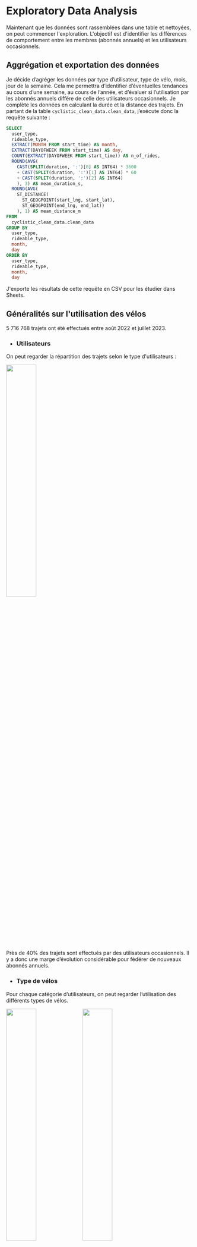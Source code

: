 # Exploratory Data Analysis

Maintenant que les données sont rassemblées dans une table et nettoyées, on peut commencer l'exploration. L'objectif est d'identifier les différences de comportement entre les membres (abonnés annuels) et les utilisateurs occasionnels.

## Aggrégation et exportation des données
Je décide d’agréger les données par type d’utilisateur, type de vélo, mois, jour de la semaine. Cela me permettra d’identifier d’éventuelles tendances au cours d’une semaine, au cours de l’année, et d’évaluer si l’utilisation par les abonnés annuels diffère de celle des utilisateurs occasionnels. Je complète les données en calculant la durée et la distance des trajets.
En partant de la table `cyclistic_clean_data.clean_data`, j’exécute donc la requête suivante :
```sql
SELECT
  user_type,
  rideable_type,
  EXTRACT(MONTH FROM start_time) AS month,
  EXTRACT(DAYOFWEEK FROM start_time) AS day,
  COUNT(EXTRACT(DAYOFWEEK FROM start_time)) AS n_of_rides,
  ROUND(AVG(
    CAST(SPLIT(duration, ':')[0] AS INT64) * 3600
    + CAST(SPLIT(duration, ':')[1] AS INT64) * 60
    + CAST(SPLIT(duration, ':')[2] AS INT64)
    ), 3) AS mean_duration_s,
  ROUND(AVG(
    ST_DISTANCE(
      ST_GEOGPOINT(start_lng, start_lat),
      ST_GEOGPOINT(end_lng, end_lat))
    ), 1) AS mean_distance_m
FROM
  cyclistic_clean_data.clean_data
GROUP BY
  user_type,
  rideable_type,
  month,
  day
ORDER BY
  user_type,
  rideable_type,
  month,
  day
```
J'exporte les résultats de cette requête en CSV pour les étudier dans Sheets.




## Généralités sur l'utilisation des vélos
5 716 768 trajets ont été effectués entre août 2022 et juillet 2023.

### <ul><li>Utilisateurs</ul></li>
On peut regarder la répartition des trajets selon le type d'utilisateurs :

<img src="img/EDA/users.png" width=40%>

Près de 40% des trajets sont effectués par des utilisateurs occasionnels. Il y a donc une marge d’évolution considérable pour fédérer de nouveaux abonnés annuels.

### <ul><li>Type de vélos</ul></li>

Pour chaque catégorie d’utilisateurs, on peut regarder l’utilisation des différents types de vélos.

<img src="img/EDA/bike_distribution__members.png" width=40%> <img src="img/EDA/bike_distribution__casual.png" width=40%>

Ce sont majoritairement les vélos électriques qui sont utilisés chez les utilisateurs occasionnels. Ces utilisateurs sont également les seuls à utiliser des vélos cargo (“docked bike”). *NB : Peut-être que ces vélos ne sont pas ouverts à la location dans le cadre de l’abonnement annuel, ce qui expliquerait l’absence totale de vélos cargo utilisés par les abonnés.*

Pour les abonnés annuels, l’utilisation est plus équilibrée entre vélos électriques et classiques, mais avec néanmoins une légère avance pour les vélos électriques.



## Tendances selon les jours de la semaine
### <ul><li>Nombre de trajets</ul></li>

Je rajoute dans la table deux colonnes pour afficher les noms de jours de la semaine et des mois de l’année, grâce à `VLOOKUP` :
- je crée une nouvelle feuille `days month for VLOOKUP`
- pour extraire les noms des mois : `= VLOOKUP(C2, 'days month for VLOOKUP'!C:D, 2)`
- pour extraire les noms des jours : `= VLOOKUP(D2, 'days month for VLOOKUP'!A:B, 2)`

Je crée ensuite un tableau croisé dynamique avec `user_type` et `rideable_type` en Lignes, `day_id` et `day` en Colonnes, et `n_of_rides` en Valeurs.

*NB :* `day_id` *et* `day` *sont nécessaires si on veut pouvoir afficher les jours de la semaine dans l’ordre (*`day_id` *étant ajouté en premier, c’est lui qui prime pour l’ordre, et* `day` *permet d’afficher le nom du jour correspondant).*

<img src="img/EDA/Number of rides depending on user type.png" width=70%>

<img src="img/EDA/Number of rides for members.png" width=70%>
<img src="img/EDA/Number of rides for casual users.png" width=70%>


### <ul><li>Durée moyenne des trajets</ul></li>
Pour que la présentation des durées soit lisible (ce qui est difficile lorsqu’elle est exprimée en secondes), je crée dans Sheets un nouvelle colonne `mean_duration` calculée à partir de la durée moyenne en secondes selon le calcul `mean_duration = mean_duration_s / (3600*24)` puis je formate la colonne en tant que Durée (car pour Sheets, une durée unitaire = 1 jour).

Je crée ensuite un tableau croisé dynamique avec `user_type` et `rideable_type` en Lignes, `day_id` et `day` en Colonnes, et `mean_duration` en Valeurs.

*NB : Comme précédemment,* `day_id` *et* `day` *sont nécessaires si on veut pouvoir afficher les jours de la semaine dans l’ordre (*`day_id` *étant ajouté en premier, c’est lui qui prime pour l’ordre, et* `day` *permet d’afficher le nom du jour correspondant).*

<img src="img/EDA/Daily average of ride duration depending on user type.png" width=70%>

<img src="img/EDA/Daily average of ride duration for members.png" width=70%>
<img src="img/EDA/Daily average of ride duration for casual users.png" width=70%>


### <ul><li>Résultat des observations nombre et durée des trajets selon les jours de la semaine</ul></li>
On voit de très grandes différences d’utilisation selon le type d’utilisateurs :

- Les abonnés annuels effectuent davantage de trajets que les utilisateurs occasionnels, l’écart se situant principalement sur les jours de semaine (L-V).
- Les jours de plus grande utilisation des vélos sont différents selon le type d’utilisateurs : en semaine (L-V) pour les abonnés annuels, en fin de semaine pour les utilisateurs occasionnels (V-D). On peut donc supposer que les abonnés annuels utilisent davantage les vélos pour les trajets domicile-travail, alors que les occasionnels ont une utilisation plus tournée vers les loisirs.
- Les utilisateurs occasionnels utilisent davantage les vélos électriques que les vélos classiques, quel que soit le jour de la semaine. Mais les vélos cargo sont davantage utilisés durant la fin de semaine (V-D).
- Les abonnés annuels effectuent des trajets beaucoup plus courts (11:43) que les utilisateurs occasionnels (27:00). Cette différence provient du fait que :
   - La location des vélos cargo (exclusivement par les utilisateurs occasionnels) est beaucoup plus longue (45:47) que celle des autres types de vélos.
   - Les vélos classiques sont utilisés plus longuement par les utilisateurs occasionnels (22:10) que par les abonnés annuels (12:36).
   - Pour les vélos électriques, la tendance est la même mais dans une moindre mesure (13:03 pour les occasionnels et 10:50 pour les abonnés).
- Les trajets durent un peu plus longtemps durant les week-ends (22:33 en moyenne) que pendant les jours de semaine (20:13 en moyenne), en accord avec un usage “loisirs” où les usagers sont moins pressés ou bien parcourent de plus longues distances.


### <ul><li>Distance moyenne parcourue par trajet</ul></li>

NB : La distance "parcourue" représente ici la distance séparant les stations de départ et d’arrivée de chaque location. Elle s’exprime en mètres et a été calculée en SQL par la formule : 
```sql
  ROUND(AVG(
    ST_DISTANCE(
      ST_GEOGPOINT(start_lng, start_lat),
      ST_GEOGPOINT(end_lng, end_lat))
    ), 1) AS mean_distance_m
```
Je crée un Tableau croisé dynamique pour synthétiser les données, avec `user_type`, `month_id` et `month` en Lignes, `day_id` et `day` en Colonnes, et `mean_distance_m` en Valeurs.

*NB : Comme pour `day` et `day_id`, il faut utiliser `month_id` pour ordonner correctement `month`.*

<img src="img/EDA/Average distance by ride depending on user type.png" width=70%>

La distance moyenne des trajets est très proche entre les utilisateurs occasionnels (1982.0 m) et les abonnés annuels (2006.6 m). De même, aucune différence nette n’est visible entre les deux types d’utilisateurs selon les jours de la semaine (à 60 m près ce qui apparaît négligeable).

On peut faire les mêmes observations selon les mois de l'année :

<img src="img/EDA/Average distance by ride for members.png" width=70%>
<img src="img/EDA/Average distance by ride for casual users.png" width=70%>

En revanche, on constate qu’il existe une **saisonnalité** des distances parcourues : elles sont plus importantes au printemps et en été (> 2000 m) qu’en automne et en hiver (< 2000 m).


> NB : Pour pouvoir tracer les données annuelles par ordre chronologique, i.e. Aug 22 - Jul 23 (et non January-December qui ne correspond pas à l’enchaînement réel des données), je crée finalement une colonne `mmm yy` grâce à la formule :
> `=DATE(IF(C2<8,"2023","2022"),C2,1)`
> où `DATE` prend 3 arguments : année, mois, jour
>   `IF` conditionne l’année sur la base de la valeur de `month_id`
>
> *Pour rappel `IF(condition, value if True, value if False)`.*
>
>Enfin, je formate la colonne pour afficher le nom du mois sur trois lettres suivi de l’année sur deux chiffres.

Je modifie ensuite les paramètres du tableau croisé dynamique avec `user_type` et `mmm yy` en Lignes, `day_id` et `day` en Colonnes, et `mean_distance_m` en Valeurs.



## Tendances selon les mois de l'année
### <ul><li>En fonction du type d'utilisateur</ul></li>

<img src="img/EDA/Number of rides per month depending on user type.png" width=70%>
<img src="img/EDA/Average ride duration depending on user type.png" width=70%>
<img src="img/EDA/Average distance by ride per month depending on user type.png" width=70%>

On confirme bien que la saison modifie profondément l’utilisation des vélos :
- Le nombre de trajets mensuels chute considérablement pendant l’hiver (particulièrement rude à Chicago), d’un facteur 3.2 pour les membres et d’un facteur 9.0 pour les utilisateurs occasionnels.
- La durée des trajets est également raccourcie sur les mois froids, les utilisateurs occasionnels réduisant davantage la durée de leurs trajets que les abonnés annuels.
- La distance moyenne séparant les stations de départ et d’arrivée est également diminuée en hiver, mais sans distinction entre membres et utilisateurs occasionnels.

Est-ce que cet impact est différent selon le type de vélo emprunté ?


### <ul><li>En fonction du type de vélo</ul></li>
#### *Number of rides*
<img src="img/EDA/Number of rides per month for members.png" width=70%>
<img src="img/EDA/Number of rides per month for casual users.png" width=70%>

#### *Ride duration*
<img src="img/EDA/Average ride duration for members.png" width=70%>
<img src="img/EDA/Average ride duration for casual users.png" width=70%>

On ne constate pas de différence significative selon le type de vélo emprunté par rapport à la tendance générale


### <ul><li>Conclusion de cette étude selon les mois de l'année</ul></li>
Il est observé une saisonnalité de l’utilisation des vélos, qui est davantage creusée pendant les mois d’hiver pour les utilisateurs occasionnels. On peut donc supposer que :
- Le fait de détenir un abonnement annuel majore l’utilisation des vélos l’hiver (les membres sont peut-être sensibles à la rentabilisation de leur abonnement annuel, ou soucieux d’utiliser un moyen de déplacement écologique).
- L’utilisation du vélo pour les trajets domicile-travail (que l’on suspecte prédominante chez les abonnés annuels) est impactée dans une moindre mesure par la saison.



## Visualisation des données sur l'année, en fonction du jour de la semaine
On peut effectuer une cartographie des données grâce à une mise en forme conditionnelle des cellules des tableaux croisés dynamiques. On crée une mise en forme conditionnelle distincte pour chaque jeu de données (i.e. indicateur observé `n_of_rides` *vs* type d’utilisateur [`casual`, `member`]) :

*Average number of rides along the year, depending on the day of week*
<img src="img/EDA/heat_map.png">

On observe ainsi que durant les 3 mois d’hiver (décembre, janvier, février), les abonnés maintiennent une utilisation plus importante sur les jours de semaine (i.e. du lundi au vendredi) que durant les week-ends. A l’inverse, les utilisateurs occasionnels sont très peu actifs quels que soient les jours de la semaine.





## Analyse des trajets selon l’heure de la journée
L’objectif est de confirmer l’hypothèse que les abonnés annuels utilisent davantage les vélos pour leurs trajets domicile-travail.

Il faut donc extraire l’heure médiane (milieu entre l’heure de début et l’heure de fin) pour chaque trajet, puis regrouper les trajets par tranche horaire.

Dans BigQuery, cela se traduit par la requête suivante avec une **CTE** (table d'expression commune) :
```sql
WITH tmp AS (
  SELECT
    ride_id,
    MAKE_INTERVAL(hour => CAST(SPLIT(duration,':')[0] AS INT64),
      minute => CAST(SPLIT(duration,':')[1] AS INT64),
      second => CAST(SPLIT(duration,':')[2] AS INT64))
      AS duration_interval
  FROM
    cyclistic_clean_data.clean_data
)

SELECT
  user_type,
  rideable_type,
  EXTRACT(MONTH FROM start_time + duration_interval / 2) AS month,
  EXTRACT(DAYOFWEEK FROM start_time + duration_interval / 2) AS day,
  EXTRACT(HOUR FROM start_time + duration_interval / 2) AS hour,
  COUNT(clean_data.ride_id) AS n_of_rides,
  ROUND(AVG(UNIX_SECONDS(start_time + duration_interval) - UNIX_SECONDS(start_time)),3) AS mean_duration_s,
  ROUND(AVG(
    ST_DISTANCE(
      ST_GEOGPOINT(start_lng, start_lat),
      ST_GEOGPOINT(end_lng, end_lat))
    ), 1) AS mean_distance_m
FROM
  cyclistic_clean_data.clean_data as clean_data
JOIN
  tmp
ON
  tmp.ride_id = clean_data.ride_id
GROUP BY
  user_type,
  rideable_type,
  month,
  day,
  hour
ORDER BY
  user_type,
  rideable_type,
  month,
  day,
  hour
```

J’enregistre les résultats de la requête dans un fichier Sheets.

Je renomme les mois et jours en `month_id` et `day_id` puis crée les colonnes `mmm yy = DATE(IF(C2<8,"2023","2022"),C2,1))` et `day = VLOOKUP(D2,'days for VLOOKUP'!$A$2:$B$8,2))`.

J’explore maintenant les données grâce à un tableau croisé dynamique avec en Valeurs `n_of_rides` et en Colonnes `hour`.

Je m’aperçois qu’une séparation des jours à minuit n’est pas la plus pertinente pour une visualisation des données car on voit bien que l’utilisation du samedi par exemple se prolonge jusque tard dans la nuit. En visualisant toutes les données, on voit que 4h du matin serait une meilleure heure pour séparer les jours.

Par conséquent, je fais les modifications suivantes :
- création d’une colonne `day_id (corr) = IF(E2<4, IF(D2=1, 7, D2-1), D2)`
- création d’une colonne `day (corr) = VLOOKUP(H2,'days for VLOOKUP'!$A$2:$B$8, 2)`
- création d’une colonne `hour_string = TEXT(TIME(E2, 0, 0), "hh:mm")` pour l’affichage des valeurs sur l’axe *x*
- création d’une colonne `hour_index = IF(E2>=4, E2, E2+24)` pour que l’axe *x* soit dans l’ordre chronologique i.e. 24h de 04:00 à 03:00
- dans le tableau croisé dynamique, je mets en Colonnes `hour_index` (pour l’ordre chronologique) et `hour_string` (pour l’affichage sur l’axe *x*).

Je peux maintenant commencer l’analyse des données.


### <ul><li>Profil horaire pour les utilisateurs en fonction des jours de la semaine</ul></li>
NB : Il s’agit d’une somme du nombre de trajets sur l’année entière.

<img src="img/EDA/Hourly number of rides for members.png" width=70%>
<img src="img/EDA/Hourly number of rides for casual users.png" width=70%>

En regardant la somme des trajets sur l’année, on confirme très nettement l’usage des **membres** pour les trajets domicile-travail (pics à 8h et 16-17h) du lundi au vendredi, ainsi que pour des trajets loisirs les vendredis soirs (à partir de 22h le profil est différent des autres jours de la semaine) et durant les week-ends.

Pour les **utilisateurs occasionnels**, on voit également un profil avec des pics autour de 8h et 17-18h, mais dans une moindre mesure (le pic du matin est très faible). Il y a en revanche davantage d’utilisation durant les week-ends (vendredis soirs, samedis et dimanches).


### <ul><li>Evaluation de l'impact des saisons</ul></li>
On considère les mois où l’utilisation est la plus faible : décembre, janvier et février (hiver) et les mois où elle est la plus élevée : juin, juillet, août (été). Les données sont donc sommées sur trois mois.

#### *Hiver*
<img src="img/EDA/Hourly number of rides during Winter for members.png" width=70%>
<img src="img/EDA/Hourly number of rides during Winter for casual users.png" width=70%>

Durant l’hiver, les utilisateurs occasionnels réduisent fortement l’utilisation pour les loisirs.

On remarque même une situation encore plus marquée sur le mois de décembre : 

<img src="img/EDA/Hourly number of rides in December for members.png" width=70%>
<img src="img/EDA/Hourly number of rides in December for casual users.png" width=70%>


#### *Eté*
NB : Je ne considère pas le mois d’août pour faire la somme car il s’agit d’août 2022, il n’y aurait donc pas de continuité temporelle entre les données avec les mois de juin et juillet 2023.

<img src="img/EDA/Hourly number of rides in Summer for members.png" width=70%>
<img src="img/EDA/Hourly number of rides in Summer for casual users.png" width=70%>

On observe les mêmes différences selon le type d’utilisateurs. L’utilisation pour les loisirs est plus importante qu’en hiver.


### <ul><li>Distance moyenne parcourue</ul></li>
Pour finir, on regarde si l’on voit des profils horaires significatifs en ce qui concerne les distances parcourues par trajet (i.e. distances séparant les stations de départ et d’arrivée) :

<img src="img/EDA/Hourly average ride distance for members.png" width=70%>
<img src="img/EDA/Hourly average ride distance for casual users.png" width=70%>

En semaine, pour les abonnés annuels, on constate que les trajets effectués en milieu de journée (9h-16h) sont plus courts (ca. 1700-2000 m) que ceux effectués durant les pics d’utilisation liés aux trajets domicile-travail (ca. 2000-2200 m).

Durant les week-ends, les trajets sont plus longs en journée, en comparaison avec les jours de semaine, quel que soit le type d’usager.

Il serait intéressant de regarder la localisation des stations de départ et d’arrivée dans des cas précis :
- en semaine à 8h, 12h, 17h
- le samedi à 15h

et essayer de corréler ces données avec les données géographiques et économiques : localisation de zones de bureaux, de zones commerciales/de restauration, de zones résidentielles et prendre en compte les plateformes multimodales (train, métro).





## Prérequis pour l’analyse géographique des trajets
La difficulté réside en ce que les coordonnées géographiques des stations ne sont pas toutes données avec la même précision. Je vais chercher les données des stations sur le portail de données ouvertes de la ville de Chicago
https://data.cityofchicago.org/Transportation/Divvy-Bicycle-Stations/bbyy-e7gq/data

Il existe d’après ces données officielles 1419 stations distinctes (noms distincts et ID distincts).

Dans le jeu de données nettoyées, le nombre de stations distinctes est supérieur à ce qui apparaît dans la table des stations !

```sql
WITH clean_data AS
  (
  SELECT
    *
  FROM
    cyclistic_merge_data.full_data
  WHERE
    end_lat > 0
    AND end_lng < 0
    AND ended_at > started_at
    AND ended_at - started_at <= MAKE_INTERVAL(0, 0, 1, 1, 0, 0) # 1 day + 1 hour
  )

SELECT
  COUNT(DISTINCT(clean_data.start_station_name)) AS start_stations,
  COUNT(DISTINCT(clean_data.end_station_name)) AS end_stations
FROM
  clean_data
```
![request result](img/EDA/stations_from_data.png)


*NB : dans la requête, je suis reparti de la table* `cyclistic_merge_data.full_data` *car dans la table* `cyclistic_clean_data.clean_data` *j’ai supprimé les informations de noms ou ID de stations.*

Attention, il y a également de très nombreux enregistrements avec des valeurs _null_ pour les stations de départ ou d’arrivée (`*_station_name` ou `*_station_id`) :

```sql
WITH clean_data AS
  (
  SELECT
    *
  FROM
    cyclistic_merge_data.full_data
  WHERE
    end_lat > 0
    AND end_lng < 0
    AND ended_at > started_at
    AND ended_at - started_at <= MAKE_INTERVAL(0, 0, 1, 1, 0, 0) # 1 day + 1 hour
  )

SELECT
  COUNTIF(clean_data.start_station_name IS NULL) AS null_start_name,
  COUNTIF(clean_data.start_station_id IS NULL) AS null_start_id,
  COUNTIF(clean_data.end_station_name IS NULL) AS null_end_name,
  COUNTIF(clean_data.end_station_id IS NULL) AS null_end_id,
FROM
  clean_data
```
![request result](img/EDA/stations_null.png)


Cela représente une fraction très importante des données nettoyées : **1 376 546 entrées** avec une valeur _null_ dans `start_station_name` ou `end_station_name`, soit **24% des données** !

C’est particulièrement surprenant car dans l’étape de nettoyage des données, j’ai supprimé les données pour lesquelles les coordonnées géographiques sont nulles ou égales à zéro (et cela ne représentait que 6112 enregistrements). Il y a donc un très grand nombre d’enregistrements pour lesquels des coordonnées géographiques sont renseignées mais pas les noms de station. 

> _Dans une situation réelle, il faudrait trouver la raison pour laquelle on a ces enregistrements : s’agit-il d’un bug du système qui ne renseigne pas les stations correctement ? est-ce que cela correspond à des vélos qui seraient retrouvés en-dehors des stations ??_


### <ul><li>Identification des stations de départ et arrivée</ul></li>

J’essaie sur les enregistrements restants d’identifier correctement les stations de départ et d’arrivée. Problème : les identifiants des stations dans la table des trajets ne correspondent pas aux identifiants officiels des stations, il est donc impossible de les utiliser. J’essaye donc de me baser sur les noms des stations et j’explore les données pour voir quels sont les problèmes dans les noms de stations par rapport aux noms officiels. Si je ne fais pas cette étape, je ne pourrai pas arriver à une visualisation de la géographie des trajets car il me sera impossible de faire une agrégation par station.

Je crée une table `stations.stations_summary` avec les noms de stations tels qu’ils existent en tant que `start_station_name` des données originales et la correspondance `ID` issue de la liste officielle des stations du portail open data de la ville de Chicago. Pour créer cette table, j’ai inspecté minutieusement les noms des stations et corrigé ce qui pouvait l’être. Lorsque j’importe la table dans BigQuery, je rends les champs `station_name` et `station_ID` requis ce qui supprime d’office les éventuelles valeurs nulles.

En complément, j’importe la table de la liste officielle des stations trouvée sur le portail open data de la ville de Chicago : `table stations.stations_list`.

J’essaie de faire un `JOIN` sur les **stations de départ** pour vérification :

```sql
WITH stations_coord AS
  (SELECT
    list.ID,
    list.Station_Name,
    list.Latitude,
    list.Longitude
  FROM
    stations.stations_list AS list
  JOIN
    stations.stations_summary AS summary
  ON
    list.ID = summary.station_ID
  )

SELECT
  merge_data.ride_id,
  merge_data.start_station_name,
  merge_data.start_lat,
  merge_data.start_lng,
  stations_coord.Station_Name,
  stations_coord.Latitude,
  stations_coord.Longitude
FROM
  cyclistic_merge_data.full_data AS merge_data
JOIN
  stations_coord
ON
  stations_coord.Station_Name = merge_data.start_station_name
WHERE
  end_lat > 0
  AND end_lng < 0
  AND ended_at > started_at
  AND ended_at - started_at <= MAKE_INTERVAL(0, 0, 1, 1, 0, 0) # 1 day + 1 hour
```

→ 4,892,713 résultats



La même chose sur les **stations d’arrivée** :

```sql
WITH stations_coord AS
  (SELECT
    list.ID,
    list.Station_Name,
    list.Latitude,
    list.Longitude
  FROM
    stations.stations_list AS list
  JOIN
    stations.stations_summary AS summary
  ON
    list.ID = summary.station_ID
  )

SELECT
  merge_data.ride_id,
  merge_data.end_station_name,
  merge_data.end_lat,
  merge_data.end_lng,
  stations_coord.Station_Name,
  stations_coord.Latitude,
  stations_coord.Longitude
FROM
  cyclistic_merge_data.full_data AS merge_data
JOIN
  stations_coord
ON
  stations_coord.Station_Name = merge_data.end_station_name
WHERE
  end_lat > 0
  AND end_lng < 0
  AND ended_at > started_at
  AND ended_at - started_at <= MAKE_INTERVAL(0, 0, 1, 1, 0, 0) # 1 day + 1 hour
```

→ 4,843,419 résultats


Il me faut à présent décider de comment extraire les données pour répondre à la question de l’analyse géographique des trajets.

Il faut conserver des données originales les noms des stations de départ et d’arrivée mais pas les coordonnées géographiques, que je récupérerai à l’aide de la table `stations.stations_list`.
Je pourrai donc faire une agrégation sur la base des noms de stations.


Pour simplifier les requêtes à venir, je crée une nouvelle table `stations.stations_valid` avec la correspondance entre les noms originaux et les noms officiels, et avec les coordonnées géographiques des stations :

```sql
SELECT
  summary.station_name AS original_name,
  list.Station_Name AS official_name,
  list.Latitude AS latitude,
  list.Longitude AS longitude
FROM
  stations.stations_summary AS summary
JOIN
  stations.stations_list AS list
ON
  summary.station_ID = list.ID
```

La table créée contient 1587 entrées : 1587 valeurs distinctes dans le champ `original_name` et 1369 dans le champ `official_name`.


### <ul><li>Aggrégation des données correspondant aux situations choisies</ul></li>

J’ai normalement tous les éléments en main pour effectuer l’analyse géographique des trajets dans les cas de figure considérés : en semaine à 8h, 12h, 17h et le samedi à 15h.

Je peux extraire les données agrégées pour ces 4 situations via la requête suivante :

```sql
WITH tmp AS (
  SELECT
    clean.ride_id,
    MAKE_INTERVAL(hour => CAST(SPLIT(duration,':')[0] AS INT64),
      minute => CAST(SPLIT(duration,':')[1] AS INT64),
      second => CAST(SPLIT(duration,':')[2] AS INT64))
      AS duration_interval,
    st_start.official_name AS start_station,
    st_end.official_name AS end_station
  FROM
    cyclistic_clean_data.clean_data AS clean
  JOIN cyclistic_merge_data.full_data AS merged ON clean.ride_id = merged.ride_id
  JOIN stations.stations_valid AS st_start ON st_start.original_name = merged.start_station_name
  JOIN stations.stations_valid AS st_end ON st_end.original_name = merged.end_station_name
)

SELECT
  user_type,
  rideable_type,
  EXTRACT(MONTH FROM start_time + duration_interval / 2) AS month,
  EXTRACT(DAYOFWEEK FROM start_time + duration_interval / 2) AS day,
  EXTRACT(HOUR FROM start_time + duration_interval / 2) AS hour,
  COUNT(clean_data.ride_id) AS n_of_rides,
  ROUND(AVG(UNIX_SECONDS(start_time + duration_interval) - UNIX_SECONDS(start_time)),3) AS mean_duration_s,
  ROUND(AVG(
    ST_DISTANCE(
      ST_GEOGPOINT(start_lng, start_lat),
      ST_GEOGPOINT(end_lng, end_lat))
    ), 1) AS mean_distance_m,
  start_station,
  end_station
FROM
  cyclistic_clean_data.clean_data as clean_data
JOIN
  tmp
ON
  tmp.ride_id = clean_data.ride_id
WHERE
  (EXTRACT(HOUR FROM start_time + duration_interval / 2) IN (8,12,17)
  AND EXTRACT(DAYOFWEEK FROM start_time + duration_interval / 2) IN (2,3,4,5,6))
  OR
  (EXTRACT(HOUR FROM start_time + duration_interval / 2) = 15
  AND EXTRACT(DAYOFWEEK FROM start_time + duration_interval / 2) = 7)
GROUP BY
  user_type,
  rideable_type,
  month,
  day,
  hour,
  start_station,
  end_station
ORDER BY
  user_type,
  rideable_type,
  month,
  day,
  hour,
  start_station,
  end_station
```

Cette requête retourne 648 798 entrées.




Pour commencer l’exploration des données, je scinde les données pour chaque situation. J’enregistre au préalable le résultat comprenant toutes les situations dans une nouvelle table `cyclistic_specific_data.all_situations`.




#### _Samedis à 15h :_

```sql
SELECT
  *
FROM
  cyclistic_specific_data.all_situations
WHERE
  hour = 15
```

41 665 entrées (pour un total de 52 564 trajets).




#### _Jours de semaine à 8h :_

```sql
SELECT
  *
FROM
  cyclistic_specific_data.all_situations
WHERE
  hour = 8
```

170 510 entrées (pour 207 929 trajets).




#### _Jours de semaine à 12h :_

```sql
SELECT
  *
FROM
  cyclistic_specific_data.all_situations
WHERE
  hour = 12
```

132 674 entrées (total de 154 684 trajets).




#### _Jours de semaine à 17h :_

```sql
SELECT
  *
FROM
  cyclistic_specific_data.all_situations
WHERE
  hour = 17
```

303 949 entrées (total 359 690 trajets)


